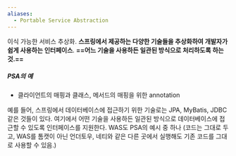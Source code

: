 ```yaml
---
aliases:
  - Portable Service Abstraction
---
```

이식 가능한 서비스 추상화.
**스프링에서 제공하는 다양한 기술들을 추상화하여 개발자가 쉽게 사용하는 인터페이스**.
**==어느 기술을 사용하든 일관된 방식으로 처리하도록 하는 것.==**

##### PSA의 예
- 클라이언트의 매핑과 클래스, 메서드의 매핑을 위한 annotation

예를 들어, 스프링에서 데이터베이스에 접근하기 위한 기술로는 JPA, MyBatis, JDBC 같은 것들이 있다. 여기에서 어떤 기술을 사용하든 일관된 방식으로 데이터베이스에 접근할 수 있도록 인터페이스를 지원한다. 
WAS도 PSA의 예시 중 하나 (코드는 그대로 두고, WAS를 톰캣이 아닌 언더토우, 네티와 같은 다른 곳에서 실행해도 기존 코드를 그대로 사용할 수 있음.)